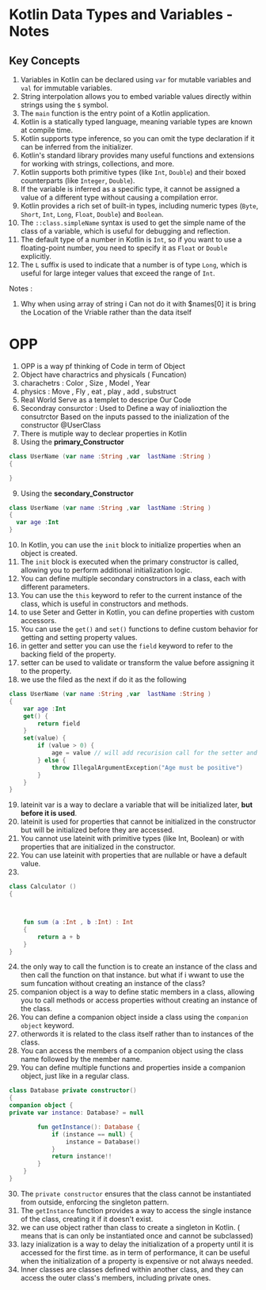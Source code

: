# Kotlin Data Types and Variables - Notes

## Key Concepts

1. Variables in Kotlin can be declared using `var` for mutable variables and `val` for immutable variables.
2. String interpolation allows you to embed variable values directly within strings using the `$` symbol.
3. The `main` function is the entry point of a Kotlin application.
4. Kotlin is a statically typed language, meaning variable types are known at compile time.
5. Kotlin supports type inference, so you can omit the type declaration if it can be inferred from the initializer.
6. Kotlin's standard library provides many useful functions and extensions for working with strings, collections, and more.
7. Kotlin supports both primitive types (like `Int`, `Double`) and their boxed counterparts (like `Integer`, `Double`).
8. If the variable is inferred as a specific type, it cannot be assigned a value of a different type without causing a compilation error.
9. Kotlin provides a rich set of built-in types, including numeric types (`Byte`, `Short`, `Int`, `Long`, `Float`, `Double`) and `Boolean`.
10. The `::class.simpleName` syntax is used to get the simple name of the class of a variable, which is useful for debugging and reflection.
11. The default type of a number in Kotlin is `Int`, so if you want to use a floating-point number, you need to specify it as `Float` or `Double` explicitly.
12. The `L` suffix is used to indicate that a number is of type `Long`, which is useful for large integer values that exceed the range of `Int`.


Notes : 
1. Why when using array of string i Can not do it with $names[0] it is bring the Location of the Vriable rather than the data itself 





# OPP 
1. OPP is a way pf thinking of Code in term of Object
2. Object have charactrics and physicals ( Funcation) 
3. charachetrs : Color , Size , Model , Year 
4. physics : Move , Fly , eat , play , add , substruct  
5. Real World Serve as a templet to descripe Our Code  
6. Secondray consurctor : Used to Define a way of inialioztion the consutrctor Based on the inputs passed to the inialization of the constructor @UserClass
7. There is mutiple way to declear properties in Kotlin 
8. Using the **primary_Constructor** 
  ```kotlin
class UserName (var name :String ,var  lastName :String )
{

}
```   
9. Using the **secondary_Constructor** 
  ```kotlin
class UserName (var name :String ,var  lastName :String )
{
    var age :Int
}
```   
10. In Kotlin, you can use the `init` block to initialize properties when an object is created.
11. The `init` block is executed when the primary constructor is called, allowing you to perform additional initialization logic.
12. You can define multiple secondary constructors in a class, each with different parameters.
13. You can use the `this` keyword to refer to the current instance of the class, which is useful in constructors and methods.
14. to use Seter and Getter in Kotlin, you can define properties with custom accessors.
15. You can use the `get()` and `set()` functions to define custom behavior for getting and setting property values.
16. in getter and setter you can use the `field` keyword to refer to the backing field of the property.
17. setter can be used to validate or transform the value before assigning it to the property. 
18.  we use the filed as the next if do it as the following 
```kotlin
class UserName (var name :String ,var  lastName :String )
{
    var age :Int
    get() {
        return field
    }
    set(value) {
        if (value > 0) {
            age = value // will add recurision call for the setter and SW will cause a stack overflow 
        } else {
            throw IllegalArgumentException("Age must be positive")
        }
    }
}
``` 
19. lateinit var is a way to declare a variable that will be initialized later, **but before it is used**. 
20. lateinit is used for properties that cannot be initialized in the constructor but will be initialized before they are accessed.
21. You cannot use lateinit with primitive types (like Int, Boolean) or with properties that are initialized in the constructor.
22. You can use lateinit with properties that are nullable or have a default value.
23.  
```kotlin 
class Calculator ()
{



    fun sum (a :Int , b :Int) : Int
    {
        return a + b
    }
}
```  
24. the only way to call the function is to create an instance of the class and then call the function on that instance. but what if i wwant to use the sum funcation without 
creating an instance of the class? 
25. companion object is a way to define static members in a class, allowing you to call methods or access properties without creating an instance of the class.
26. You can define a companion object inside a class using the `companion object` keyword. 
27. otherwords it is related to the class itself rather than to instances of the class. 
28. You can access the members of a companion object using the class name followed by the member name.
29. You can define multiple functions and properties inside a companion object, just like in a regular class.
```kotlin 
class Database private constructor()
{
companion object {
private var instance: Database? = null

        fun getInstance(): Database {
            if (instance == null) {
                instance = Database()
            }
            return instance!!
        }
    }
}
```  
30. The `private constructor` ensures that the class cannot be instantiated from outside, enforcing the singleton pattern. 
31. The `getInstance` function provides a way to access the single instance of the class, creating it if it doesn't exist.
32. we can use object rather than class to create a singleton in Kotlin. ( means that is can only be instantiated once and cannot be subclassed) 
33. lazy inialization is a way to delay the initialization of a property until it is accessed for the first time. as in term of performance, it can be useful when the initialization of a property is expensive or not always needed. 
34. Inner classes are classes defined within another class, and they can access the outer class's members, including private ones. 



